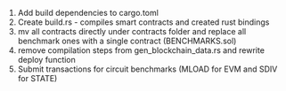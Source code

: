 1. Add build dependencies to cargo.toml
2. Create build.rs - compiles smart contracts and created rust bindings
3. mv all contracts directly under contracts folder and replace all benchmark ones with a single contract (BENCHMARKS.sol)
4. remove compilation steps from gen_blockchain_data.rs and rewrite deploy function
5. Submit transactions for circuit benchmarks (MLOAD for EVM and SDIV for STATE)